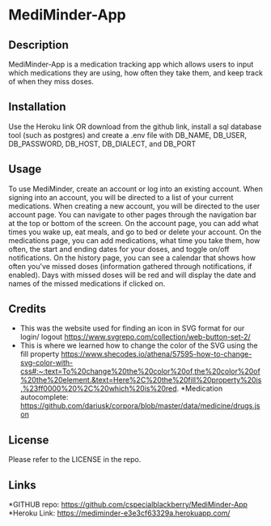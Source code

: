 # MediMinder-App 

## Description
MediMinder-App is a medication tracking app which allows users to input which medications they are using, how often they take them, and keep track of when they miss doses.

## Installation
Use the Heroku link OR download from the github link, install a sql database tool (such as postgres) and create a .env file with DB_NAME, DB_USER, DB_PASSWORD, DB_HOST, DB_DIALECT, and DB_PORT

## Usage
To use MediMinder, create an account or log into an existing account. When signing into an account, you will be directed to a list of your current medications. When creating a new account, you will be directed to the user account page. You can navigate to other pages through the navigation bar at the top or bottom of the screen. On the account page, you can add what times you wake up, eat meals, and go to bed or delete your account. On the medications page, you can add medications, what time you take them, how often, the start and ending dates for your doses, and toggle on/off notifications. On the history page, you can see a calendar that shows how often you've missed doses (information gathered through notifications, if enabled). Days with missed doses will be red and will display the date and names of the missed medications if clicked on.

## Credits
* This was the website used for finding an icon in SVG format for our login/ logout
https://www.svgrepo.com/collection/web-button-set-2/
* This is where we learned how to change the color of the SVG using the fill property
https://www.shecodes.io/athena/57595-how-to-change-svg-color-with-css#:~:text=To%20change%20the%20color%20of,the%20color%20of%20the%20element.&text=Here%2C%20the%20fill%20property%20is,%23ff0000%20%2C%20which%20is%20red.
*Medication autocomplete:
https://github.com/dariusk/corpora/blob/master/data/medicine/drugs.json


## License
Please refer to the LICENSE in the repo.

## Links
*GITHUB repo: https://github.com/cspecialblackberry/MediMinder-App
*Heroku Link: https://mediminder-e3e3cf63329a.herokuapp.com/
